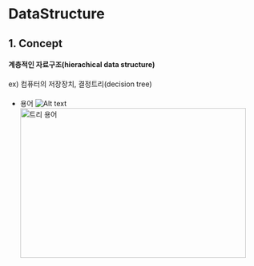 # DataStructure

## 1. Concept
#### 계층적인 자료구조(hierachical data structure)
ex) 컴퓨터의 저장장치, 결정트리(decision tree)
####
* 용어
![Alt text](C:/Users/User/Desktop/트리용어.PNG)
<img src="C:/Users/User/Desktop/트리용어.PNG" width="450px" height="300px" title="px(픽셀) 크기 설정" alt="트리 용어"></img><br/>
